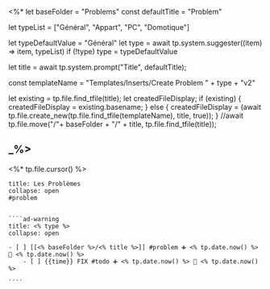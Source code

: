  <%*
let baseFolder = "Problems"
const defaultTitle = "Problem"

let typeList = ["Général", "Appart", "PC", "Domotique"]

let typeDefaultValue = "Général"
let type = await tp.system.suggester((item) => item, typeList)
if (!type) type = typeDefaultValue

let title = await tp.system.prompt("Title", defaultTitle);

const templateName = "Templates/Inserts/Create Problem " + type + "v2"

let existing = tp.file.find_tfile(title);
let createdFileDisplay;
if (existing) {
  createdFileDisplay = existing.basename;
} else {
  createdFileDisplay = (await tp.file.create_new(tp.file.find_tfile(templateName), title, true));
}
//await tp.file.move("/"+ baseFolder + "/" + title, tp.file.find_tfile(title));

_%>
---
<%* tp.file.cursor() %> 
`````ad-danger
title: Les Problèmes
collapse: open
#problem


````ad-warning
title: <% type %>
collapse: open

- [ ] [[<% baseFolder %>/<% title %>]] #problem ➕ <% tp.date.now() %> 🛫 <% tp.date.now() %>
	- [ ] {{time}} FIX #todo ➕ <% tp.date.now() %> 🛫 <% tp.date.now() %>

````


`````
